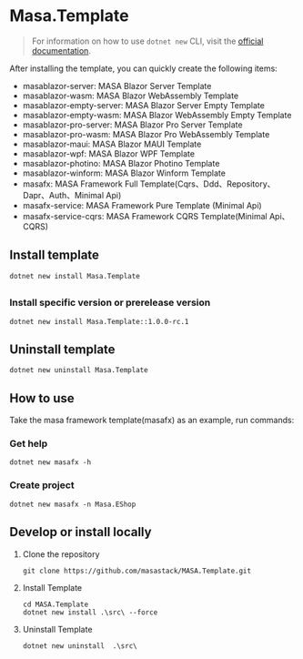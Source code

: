 # Masa.Template

> For information on how to use `dotnet new` CLI, visit the [official documentation](https://learn.microsoft.com/en-us/dotnet/core/tools/dotnet-new).

After installing the template, you can quickly create the following items:

* masablazor-server: MASA Blazor Server Template
* masablazor-wasm: MASA Blazor WebAssembly Template
* masablazor-empty-server: MASA Blazor Server Empty Template
* masablazor-empty-wasm: MASA Blazor WebAssembly Empty Template
* masablazor-pro-server: MASA Blazor Pro Server Template
* masablazor-pro-wasm: MASA Blazor Pro WebAssembly Template
* masablazor-maui: MASA Blazor MAUI Template
* masablazor-wpf: MASA Blazor WPF Template
* masablazor-photino: MASA Blazor Photino Template
* masablazor-winform: MASA Blazor Winform Template
* masafx: MASA Framework Full Template(Cqrs、Ddd、Repository、Dapr、Auth、Minimal Api)
* masafx-service: MASA Framework Pure Template (Minimal Api)
* masafx-service-cqrs: MASA Framework CQRS Template(Minimal Api、CQRS)

## Install template

```shell
dotnet new install Masa.Template
```

## 

### Install specific version or prerelease version

```shell
dotnet new install Masa.Template::1.0.0-rc.1
```

## Uninstall template

```shell
dotnet new uninstall Masa.Template
```

## How to use

Take the masa framework template(masafx) as an example, run commands:

### Get help

```shell
dotnet new masafx -h
```

### Create project

```shell
dotnet new masafx -n Masa.EShop
```

## Develop or install locally

1. Clone the repository

   ```shell
   git clone https://github.com/masastack/MASA.Template.git
   ```

2. Install Template

   ```shell
   cd MASA.Template
   dotnet new install .\src\ --force
   ```

3. Uninstall Template

   ```shell
   dotnet new uninstall  .\src\ 
   ```